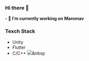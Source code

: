 ### Hi there 👋
**- 🔭 I’m currently working on Maromav**


### Texch Stack
 - Unity 
 - Flutter 
 - C/C++
<img src="https://img.shields.io/badge/CSharp-3766AB?style=flat-square&logo=CSharp&logoColor=white"/></a>&nbsp 


<!--
**kimwonseop/kimwonseop** is a ✨ _special_ ✨ repository because its `README.md` (this file) appears on your GitHub profile.

Here are some ideas to get you started:

- 🔭 I’m currently working on ...
- 🌱 I’m currently learning ...
- 👯 I’m looking to collaborate on ...
- 🤔 I’m looking for help with ...
- 💬 Ask me about ...
- 📫 How to reach me: ...
- 😄 Pronouns: ...
- ⚡ Fun fact: ...
-->
